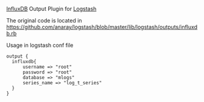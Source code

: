[InfluxDB](http://influxdb.org/) Output Plugin for [Logstash](http://logstash.net/)

The original code is located in https://github.com/anaray/logstash/blob/master/lib/logstash/outputs/influxdb.rb

Usage in logstash conf file
```
output { 
  influxdb{
      username => "root"
      password => "root"
      database => "mlogs"
      series_name => "log_t_series"
  }
}
```
